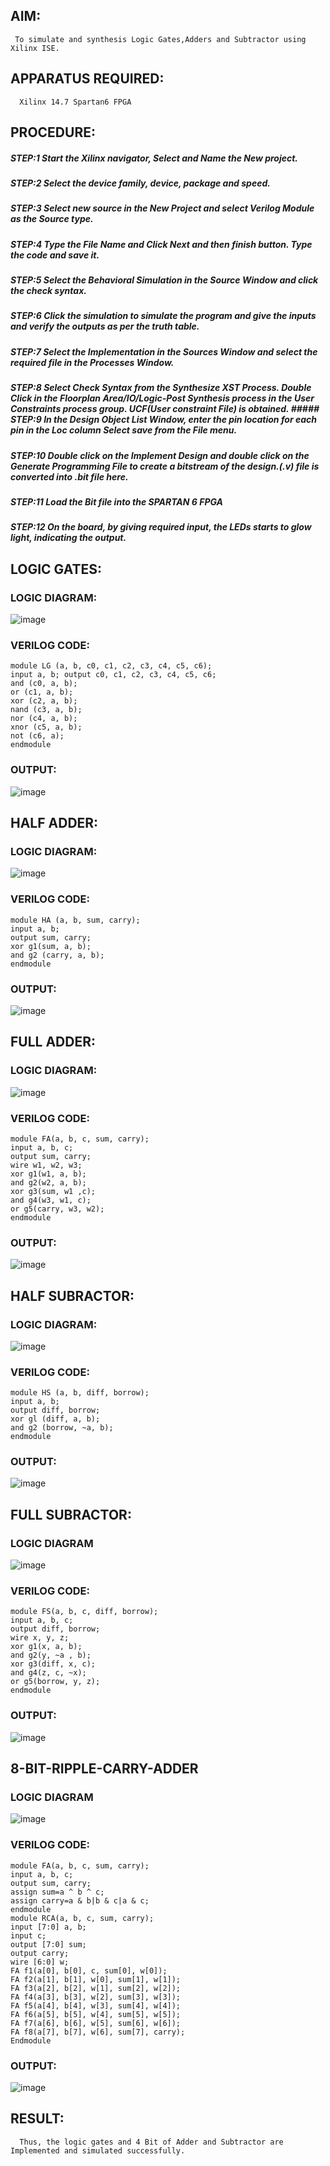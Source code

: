 
## AIM: 
     To simulate and synthesis Logic Gates,Adders and Subtractor using Xilinx ISE.

## APPARATUS REQUIRED: 
      Xilinx 14.7 Spartan6 FPGA

## PROCEDURE:
##### STEP:1 Start the Xilinx navigator, Select and Name the New project.
##### STEP:2 Select the device family, device, package and speed. 
##### STEP:3 Select new source in the New Project and select Verilog Module as the Source type.
##### STEP:4 Type the File Name and Click Next and then finish button. Type the code and save it.
##### STEP:5 Select the Behavioral Simulation in the Source Window and click the check syntax. 
##### STEP:6 Click the simulation to simulate the program and give the inputs and verify the outputs as per the truth table. 
##### STEP:7 Select the Implementation in the Sources Window and select the required file in the Processes Window. 
##### STEP:8 Select Check Syntax from the Synthesize XST Process. Double Click in the Floorplan Area/IO/Logic-Post Synthesis process in the User Constraints process group. UCF(User constraint File) is obtained. ##### STEP:9 In the Design Object List Window, enter the pin location for each pin in the Loc column Select save from the File menu. 
##### STEP:10 Double click on the Implement Design and double click on the Generate Programming File to create a bitstream of the design.(.v) file is converted into .bit file here.
##### STEP:11 Load the Bit file into the SPARTAN 6 FPGA
##### STEP:12 On the board, by giving required input, the LEDs starts to glow light, indicating the output.


## LOGIC GATES:

### LOGIC DIAGRAM:
![image](https://github.com/navaneethans/VLSI-LAB-EXPERIMENTS/assets/6987778/ee17970c-3ac9-4603-881b-88e2825f41a4)

### VERILOG CODE:
```
module LG (a, b, c0, c1, c2, c3, c4, c5, c6);
input a, b; output c0, c1, c2, c3, c4, c5, c6; 
and (c0, a, b); 
or (c1, a, b); 
xor (c2, a, b); 
nand (c3, a, b);
nor (c4, a, b); 
xnor (c5, a, b); 
not (c6, a); 
endmodule
```
### OUTPUT:
![image](https://github.com/sowmithraramesh/VLSI-LAB-EXP-1/assets/166893766/dea9cd7a-e6be-41e4-98d8-208b0c78526d)

## HALF ADDER:

### LOGIC DIAGRAM:
![image](https://github.com/navaneethans/VLSI-LAB-EXPERIMENTS/assets/6987778/0e1ecb96-0c25-4556-832b-aeeedfdfe7b9)
### VERILOG CODE:
```
module HA (a, b, sum, carry); 
input a, b;
output sum, carry; 
xor g1(sum, a, b); 
and g2 (carry, a, b);
endmodule
```
### OUTPUT:
![image](https://github.com/sowmithraramesh/VLSI-LAB-EXP-1/assets/166893766/3bdadd5b-0027-456e-af84-252f16d4637c)

## FULL ADDER:

### LOGIC DIAGRAM:
![image](https://github.com/navaneethans/VLSI-LAB-EXPERIMENTS/assets/6987778/9bb3964c-438f-469d-a3de-c1cca6f323fb)

### VERILOG CODE:
```
module FA(a, b, c, sum, carry);
input a, b, c; 
output sum, carry; 
wire w1, w2, w3; 
xor g1(w1, a, b); 
and g2(w2, a, b); 
xor g3(sum, w1 ,c); 
and g4(w3, w1, c);
or g5(carry, w3, w2); 
endmodule

```
### OUTPUT:
![image](https://github.com/sowmithraramesh/VLSI-LAB-EXP-1/assets/166893766/a74a92a0-2b99-4517-bffe-547b21f4c88e)

## HALF SUBRACTOR:

### LOGIC DIAGRAM:
![image](https://github.com/navaneethans/VLSI-LAB-EXPERIMENTS/assets/6987778/731470b7-eb4e-49f8-8bb7-2994052a7184)

### VERILOG CODE:
```
module HS (a, b, diff, borrow);
input a, b; 
output diff, borrow;
xor gl (diff, a, b); 
and g2 (borrow, ~a, b);
endmodule
```
### OUTPUT:
![image](https://github.com/sowmithraramesh/VLSI-LAB-EXP-1/assets/166893766/9402de46-0e98-48bb-b572-6f5acd7a7612)

## FULL SUBRACTOR:

### LOGIC DIAGRAM
![image](https://github.com/navaneethans/VLSI-LAB-EXPERIMENTS/assets/6987778/d66f874b-c1f2-44b3-a035-7149b56430c1)

### VERILOG CODE:
```
module FS(a, b, c, diff, borrow); 
input a, b, c;
output diff, borrow; 
wire x, y, z; 
xor g1(x, a, b);
and g2(y, ~a , b);
xor g3(diff, x, c);
and g4(z, c, ~x);
or g5(borrow, y, z);
endmodule
```
### OUTPUT:
![image](https://github.com/sowmithraramesh/VLSI-LAB-EXP-1/assets/166893766/a199494a-90f0-423d-9de8-472136ef9908)

## 8-BIT-RIPPLE-CARRY-ADDER 

### LOGIC DIAGRAM
![image](https://github.com/navaneethans/VLSI-LAB-EXPERIMENTS/assets/6987778/7385a408-40a5-4203-8050-b72818622d79)

### VERILOG CODE:
```
module FA(a, b, c, sum, carry); 
input a, b, c;
output sum, carry; 
assign sum=a ^ b ^ c;
assign carry=a & b|b & c|a & c;
endmodule 
module RCA(a, b, c, sum, carry);
input [7:0] a, b; 
input c; 
output [7:0] sum;
output carry;
wire [6:0] w;
FA f1(a[0], b[0], c, sum[0], w[0]); 
FA f2(a[1], b[1], w[0], sum[1], w[1]); 
FA f3(a[2], b[2], w[1], sum[2], w[2]); 
FA f4(a[3], b[3], w[2], sum[3], w[3]); 
FA f5(a[4], b[4], w[3], sum[4], w[4]); 
FA f6(a[5], b[5], w[4], sum[5], w[5]); 
FA f7(a[6], b[6], w[5], sum[6], w[6]);
FA f8(a[7], b[7], w[6], sum[7], carry);
Endmodule
```
### OUTPUT:
![image](https://github.com/sowmithraramesh/VLSI-LAB-EXP-1/assets/166893766/a6b76bf7-bda6-4356-be00-9452b1edcb10)

## RESULT:
      Thus, the logic gates and 4 Bit of Adder and Subtractor are Implemented and simulated successfully.

